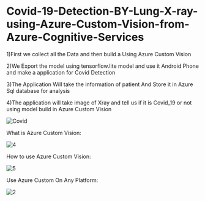 # Covid-19-Detection-BY-Lung-X-ray-using-Azure-Custom-Vision-from-Azure-Cognitive-Services
1)First we collect all the Data and then build a Using Azure Custom Vision

2)We Export the model using  tensorflow.lite model and use it Android Phone and make a application for Covid Detection

3)The Application Will take the information of patient And Store it in Azure Sql database for analysis

4)The application will take image of Xray and tell us if it is Covid_19 or not using model build in Azure Custom Vision

![Covid](https://user-images.githubusercontent.com/37294597/83336448-21f83280-a2d1-11ea-8e8d-07e9aae80f8b.gif)

What is Azure Custom Vision:


![4](https://user-images.githubusercontent.com/37294597/83336500-8f0bc800-a2d1-11ea-8291-3174cf91e87f.png)

How to use Azure Custom Vision:


![5](https://user-images.githubusercontent.com/37294597/83336482-713e6300-a2d1-11ea-907e-26721db737ab.png)

Use Azure Custom On Any Platform:


![2](https://user-images.githubusercontent.com/37294597/83336509-a8ad0f80-a2d1-11ea-9e29-62eeb6810811.png)



